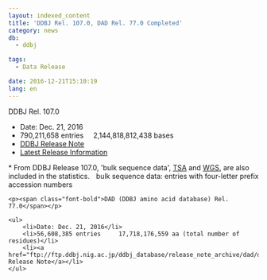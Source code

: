```yaml
---
layout: indexed_content
title: 'DDBJ Rel. 107.0, DAD Rel. 77.0 Completed'
category: news
db:
  - ddbj

tags:
  - Data Release

date: 2016-12-21T15:10:19
lang: en
---
```


<p><span class="font-bold">DDBJ Rel. 107.0</span></p>

<ul>
    <li>Date: Dec. 21, 2016</li>
    <li>790,211,658 entries     2,144,818,812,438 bases</li>
    <li><a href="ftp://ftp.ddbj.nig.ac.jp/ddbj_database/release_note_archive/ddbj/ddbjrel.107.txt">DDBJ Release Note</a></li>
    <li><a href="/latest-releases-e.html">Latest Release Information</a></li>
</ul><span class="font-red font-bold">*</span> From DDBJ Release 107.0, 'bulk sequence data', <a href="/ddbj/tsa.html">TSA</a> and <a href="/ddbj/wgs-e.html">WGS</a>, are also included in the statistics.<span style="margin-left: 13px;">bulk sequence data: entries with four-letter prefix accession numbers

    <p><span class="font-bold">DAD (DDBJ amino acid database) Rel. 77.0</span></p>

    <ul>
        <li>Date: Dec. 21, 2016</li>
        <li>56,608,385 entries     17,718,176,559 aa (total number of residues)</li>
        <li><a href="ftp://ftp.ddbj.nig.ac.jp/ddbj_database/release_note_archive/dad/dadrel.77.txt">DAD Release Note</a></li>
    </ul>
</span>
